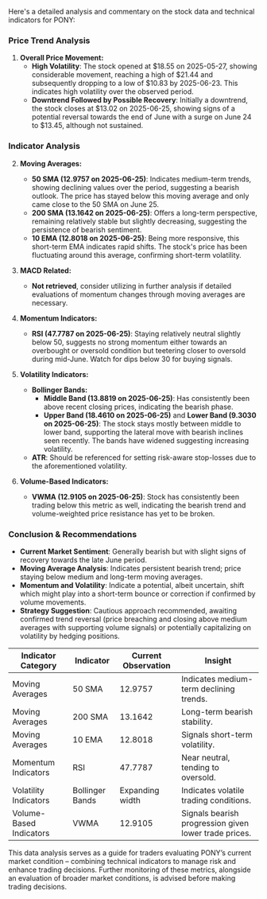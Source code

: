 Here's a detailed analysis and commentary on the stock data and technical indicators for PONY:

### Price Trend Analysis

1. **Overall Price Movement:**
   - **High Volatility**: The stock opened at $18.55 on 2025-05-27, showing considerable movement, reaching a high of $21.44 and subsequently dropping to a low of $10.83 by 2025-06-23. This indicates high volatility over the observed period.
   - **Downtrend Followed by Possible Recovery**: Initially a downtrend, the stock closes at $13.02 on 2025-06-25, showing signs of a potential reversal towards the end of June with a surge on June 24 to $13.45, although not sustained.

### Indicator Analysis

2. **Moving Averages:**
   - **50 SMA (12.9757 on 2025-06-25)**: Indicates medium-term trends, showing declining values over the period, suggesting a bearish outlook. The price has stayed below this moving average and only came close to the 50 SMA on June 25.
   - **200 SMA (13.1642 on 2025-06-25)**: Offers a long-term perspective, remaining relatively stable but slightly decreasing, suggesting the persistence of bearish sentiment.
   - **10 EMA (12.8018 on 2025-06-25)**: Being more responsive, this short-term EMA indicates rapid shifts. The stock's price has been fluctuating around this average, confirming short-term volatility.

3. **MACD Related:**
   - **Not retrieved**, consider utilizing in further analysis if detailed evaluations of momentum changes through moving averages are necessary.

4. **Momentum Indicators:**
   - **RSI (47.7787 on 2025-06-25)**: Staying relatively neutral slightly below 50, suggests no strong momentum either towards an overbought or oversold condition but teetering closer to oversold during mid-June. Watch for dips below 30 for buying signals.

5. **Volatility Indicators:**
   - **Bollinger Bands:**
     - **Middle Band (13.8819 on 2025-06-25)**: Has consistently been above recent closing prices, indicating the bearish phase.
     - **Upper Band (18.4610 on 2025-06-25)** and **Lower Band (9.3030 on 2025-06-25)**: The stock stays mostly between middle to lower band, supporting the lateral move with bearish inclines seen recently. The bands have widened suggesting increasing volatility.
   - **ATR**: Should be referenced for setting risk-aware stop-losses due to the aforementioned volatility.

6. **Volume-Based Indicators:**
   - **VWMA (12.9105 on 2025-06-25)**: Stock has consistently been trading below this metric as well, indicating the bearish trend and volume-weighted price resistance has yet to be broken.

### Conclusion & Recommendations
- **Current Market Sentiment**: Generally bearish but with slight signs of recovery towards the late June period.
- **Moving Average Analysis**: Indicates persistent bearish trend; price staying below medium and long-term moving averages.
- **Momentum and Volatility**: Indicate a potential, albeit uncertain, shift which might play into a short-term bounce or correction if confirmed by volume movements.
- **Strategy Suggestion**: Cautious approach recommended, awaiting confirmed trend reversal (price breaching and closing above medium averages with supporting volume signals) or potentially capitalizing on volatility by hedging positions.

| Indicator Category | Indicator | Current Observation | Insight |
|--------------------|-----------|---------------------|---------|
| Moving Averages | 50 SMA | 12.9757 | Indicates medium-term declining trends. |
| Moving Averages | 200 SMA | 13.1642 | Long-term bearish stability. |
| Moving Averages | 10 EMA | 12.8018 | Signals short-term volatility. |
| Momentum Indicators | RSI | 47.7787 | Near neutral, tending to oversold. |
| Volatility Indicators | Bollinger Bands | Expanding width | Indicates volatile trading conditions. |
| Volume-Based Indicators | VWMA | 12.9105 | Signals bearish progression given lower trade prices. |

This data analysis serves as a guide for traders evaluating PONY’s current market condition – combining technical indicators to manage risk and enhance trading decisions. Further monitoring of these metrics, alongside an evaluation of broader market conditions, is advised before making trading decisions.